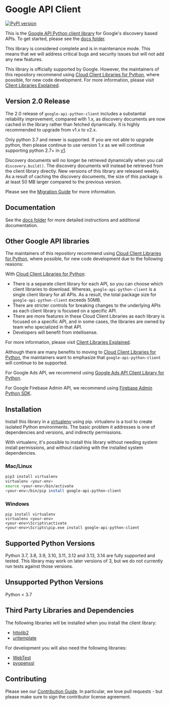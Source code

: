 # Google API Client

[![PyPI version](https://badge.fury.io/py/google-api-python-client.svg)](https://badge.fury.io/py/google-api-python-client)

This is the [Google API Python client library](https://cloud.google.com/apis/docs/client-libraries-explained#google_api_client_libraries)
for Google's discovery based APIs. To get started, please see the
[docs folder](https://github.com/googleapis/google-api-python-client/blob/main/docs/README.md).

This library is considered complete and is in maintenance mode. This means
that we will address critical bugs and security issues but will not add any
new features.

This library is officially supported by Google.  However, the maintainers of
this repository recommend using [Cloud Client Libraries for Python](https://github.com/googleapis/google-cloud-python),
where possible, for new code development. For more information, please visit
[Client Libraries Explained](https://cloud.google.com/apis/docs/client-libraries-explained).

## Version 2.0 Release
The 2.0 release of `google-api-python-client` includes a substantial reliability 
improvement, compared with 1.x, as discovery documents are now cached in the library 
rather than fetched dynamically. It is highly recommended to upgrade from v1.x to v2.x.

Only python 3.7 and newer is supported. If you are not able to upgrade python, then
please continue to use version 1.x as we will continue supporting python 2.7+ in
[v1](https://github.com/googleapis/google-api-python-client/tree/v1).

Discovery documents will no longer be retrieved dynamically when
you call `discovery.build()`. The discovery documents will instead be retrieved
from the client library directly. New versions of this library are released weekly.
As a result of caching the discovery documents, the size of this package is at least 
50 MB larger compared to the previous version. 

Please see the [Migration Guide](https://github.com/googleapis/google-api-python-client/blob/main/UPGRADING.md)
for more information.

## Documentation

See the [docs folder](https://github.com/googleapis/google-api-python-client/blob/main/docs/README.md) for more detailed instructions and additional documentation.

## Other Google API libraries

The maintainers of this repository recommend using
[Cloud Client Libraries for Python](https://github.com/googleapis/google-cloud-python),
where possible, for new code development due to the following reasons:

With [Cloud Client Libraries for Python](https://github.com/googleapis/google-cloud-python):
- There is a separate client library for each API, so you can choose
which client libraries to download. Whereas, `google-api-python-client` is a
single client library for all APIs. As a result, the total package size for
`google-api-python-client` exceeds 50MB.
- There are stricter controls for breaking changes to the underlying APIs
as each client library is focused on a specific API.
- There are more features in these Cloud Client Libraries as each library is
focused on a specific API, and in some cases, the libraries are owned by team
who specialized in that API.
- Developers will benefit from intellisense.

For more information, please visit
[Client Libraries Explained](https://cloud.google.com/apis/docs/client-libraries-explained).

Although there are many benefits to moving to
[Cloud Client Libraries for Python](https://github.com/googleapis/google-cloud-python),
the maintainers want to emphasize that `google-api-python-client` will continue
to be supported.

For Google Ads API, we recommend using [Google Ads API Client Library for Python](https://github.com/googleads/google-ads-python/).

For Google Firebase Admin API, we recommend using [Firebase Admin Python SDK](https://github.com/firebase/firebase-admin-python).

## Installation

Install this library in a [virtualenv](https://virtualenv.pypa.io/en/latest/) using pip. virtualenv is a tool to
create isolated Python environments. The basic problem it addresses is one of
dependencies and versions, and indirectly permissions.

With virtualenv, it's possible to install this library without needing system
install permissions, and without clashing with the installed system
dependencies.

### Mac/Linux

```bash
pip3 install virtualenv
virtualenv <your-env>
source <your-env>/bin/activate
<your-env>/bin/pip install google-api-python-client
```

### Windows

```batch
pip install virtualenv
virtualenv <your-env>
<your-env>\Scripts\activate
<your-env>\Scripts\pip.exe install google-api-python-client
```

## Supported Python Versions

Python 3.7, 3.8, 3.9, 3.10, 3.11, 3.12 and 3.13, 3.14 are fully supported and tested. This library may work on later versions of 3, but we do not currently run tests against those versions.

## Unsupported Python Versions

Python < 3.7

## Third Party Libraries and Dependencies

The following libraries will be installed when you install the client library:
* [httplib2](https://github.com/httplib2/httplib2)
* [uritemplate](https://github.com/sigmavirus24/uritemplate)

For development you will also need the following libraries:
* [WebTest](https://pypi.org/project/WebTest/)
* [pyopenssl](https://pypi.python.org/pypi/pyOpenSSL)

## Contributing

Please see our [Contribution Guide](https://github.com/googleapis/google-api-python-client/blob/main/CONTRIBUTING.rst).
In particular, we love pull requests - but please make sure to sign
the contributor license agreement.
